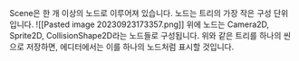 Scene은 한 개 이상의 노드로 이루어져 있습니다.
노드는 트리의 가장 작은 구성 단위입니다.
![[Pasted image 20230923173357.png]]
위에 노드는 Camera2D, Sprite2D, CollisionShape2D라는 노드들로 구성됩니다.
위와 같은 트리를 하나의 씬으로 저장하면, 에디터에서는 이를 하나의 노드처럼 표시할 것입니다.